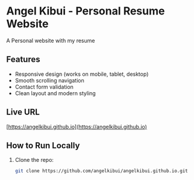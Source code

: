 
# Angel Kibui - Personal Resume Website

A Personal website with my resume
## Features
- Responsive design (works on mobile, tablet, desktop)
- Smooth scrolling navigation
- Contact form validation
- Clean layout and modern styling

## Live URL
[https://angelkibui.github.io](https://angelkibui.github.io) 

## How to Run Locally
1. Clone the repo:
   ```bash
   git clone https://github.com/angelkibui/angelkibui.github.io.git